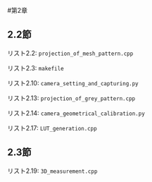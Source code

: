 #第2章

## 2.2節

リスト2.2: ```projection_of_mesh_pattern.cpp```

リスト2.3: ```makefile```

リスト2.10: ```camera_setting_and_capturing.py```

リスト2.13: ```projection_of_grey_pattern.cpp```

リスト2.14: ```camera_geometrical_calibration.py```

リスト2.17: ```LUT_generation.cpp```

## 2.3節

リスト2.19: ```3D_measurement.cpp```
